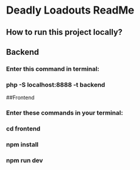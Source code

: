 # Deadly Loadouts ReadMe


## How to run this project locally?
## Backend
### Enter this command in terminal:
### php -S localhost:8888 -t backend

##Frontend

### Enter these commands in your terminal:
### cd frontend
### npm install
### npm run dev
